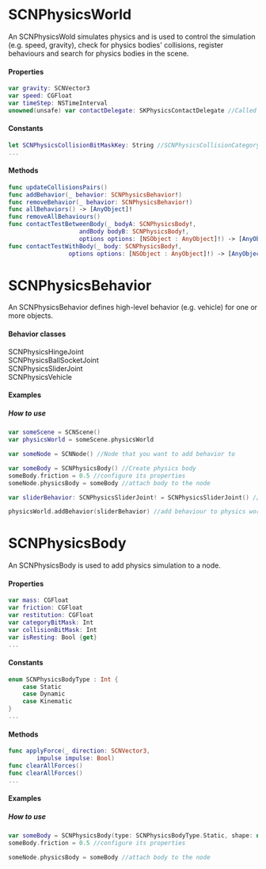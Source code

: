 # SCNPhysicsWorld
An SCNPhysicsWold simulates physics and is used to control the simulation (e.g. speed, gravity), check for physics bodies' collisions, register behaviours and search for physics bodies in the scene.

#### Properties
```Swift
var gravity: SCNVector3
var speed: CGFloat
var timeStep: NSTimeInterval
unowned(unsafe) var contactDelegate: SKPhysicsContactDelegate //Called when two physics bodies collide
```

#### Constants
```Swift
let SCNPhysicsCollisionBitMaskKey: String //SCNPhysicsCollisionCategoryAll (tests all bodies) by default
...
```

#### Methods
```Swift
func updateCollisionsPairs()
func addBehavior(_ behavior: SCNPhysicsBehavior!)
func removeBehavior(_ behavior: SCNPhysicsBehavior!)
func allBehaviors() -> [AnyObject]!
func removeAllBehaviours()
func contactTestBetweenBody(_ bodyA: SCNPhysicsBody!,
                    andBody bodyB: SCNPhysicsBody!,
                    options options: [NSObject : AnyObject]!) -> [AnyObject]!
func contactTestWithBody(_ body: SCNPhysicsBody!,
                 options options: [NSObject : AnyObject]!) -> [AnyObject]!

```

# SCNPhysicsBehavior
An SCNPhysicsBehavior defines high-level behavior (e.g. vehicle) for one or more objects.

#### Behavior classes
SCNPhysicsHingeJoint<br>
SCNPhysicsBallSocketJoint<br>
SCNPhysicsSliderJoint<br>
SCNPhysicsVehicle<br>

#### Examples
##### How to use
```Swift
var someScene = SCNScene()
var physicsWorld = someScene.physicsWorld

var someNode = SCNNode() //Node that you want to add behavior to

var someBody = SCNPhysicsBody() //Create physics body
someBody.friction = 0.5 //configure its properties
someNode.physicsBody = someBody //attach body to the node

var sliderBehavior: SCNPhysicsSliderJoint! = SCNPhysicsSliderJoint() //create behavior

physicsWorld.addBehavior(sliderBehavior) //add behaviour to physics world
```
# SCNPhysicsBody
An SCNPhysicsBody is used to add physics simulation to a node.

#### Properties
```Swift
var mass: CGFloat
var friction: CGFloat
var restitution: CGFloat
var categoryBitMask: Int
var collisionBitMask: Int
var isResting: Bool {get}
...
```

#### Constants
```Swift
enum SCNPhysicsBodyType : Int {
    case Static
    case Dynamic
    case Kinematic
}
...
```

#### Methods
```Swift
func applyForce(_ direction: SCNVector3,
        impulse impulse: Bool)
func clearAllForces()
func clearAllForces()
...
```

#### Examples
##### How to use
```Swift
var someBody = SCNPhysicsBody(type: SCNPhysicsBodyType.Static, shape: nil) //Create physics body
someBody.friction = 0.5 //configure its properties

someNode.physicsBody = someBody //attach body to the node
```
